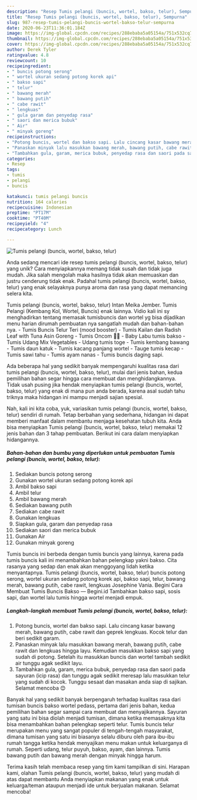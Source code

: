 ```yaml
---
description: "Resep Tumis pelangi (buncis, wortel, bakso, telur), Sempurna"
title: "Resep Tumis pelangi (buncis, wortel, bakso, telur), Sempurna"
slug: 987-resep-tumis-pelangi-buncis-wortel-bakso-telur-sempurna
date: 2020-06-23T11:36:01.184Z
image: https://img-global.cpcdn.com/recipes/288ebaba5a05154a/751x532cq70/tumis-pelangi-buncis-wortel-bakso-telur-foto-resep-utama.jpg
thumbnail: https://img-global.cpcdn.com/recipes/288ebaba5a05154a/751x532cq70/tumis-pelangi-buncis-wortel-bakso-telur-foto-resep-utama.jpg
cover: https://img-global.cpcdn.com/recipes/288ebaba5a05154a/751x532cq70/tumis-pelangi-buncis-wortel-bakso-telur-foto-resep-utama.jpg
author: Derek Tyler
ratingvalue: 4.8
reviewcount: 10
recipeingredient:
- " buncis potong serong"
- " wortel ukuran sedang potong korek api"
- " bakso sapi"
- " telur"
- " bawang merah"
- " bawang putih"
- " cabe rawit"
- " lengkuas"
- " gula garam dan penyedap rasa"
- " saori dan merica bubuk"
- " Air"
- " minyak goreng"
recipeinstructions:
- "Potong buncis, wortel dan bakso sapi. Lalu cincang kasar bawang merah, bawang putih, cabe rawit dan geprek lengkuas. Kocok telur dan beri sedikit garam."
- "Panaskan minyak lalu masukkan bawang merah, bawang putih, cabe rawit dan lengkuas hingga layu. Kemudian masukkan bakso sapi yang sudah di potong. Setelah itu masukkan buncis dan wortel tambah sedikit air tunggu agak sedikit layu."
- "Tambahkan gula, garam, merica bubuk, penyedap rasa dan saori pada sayuran (icip rasa) dan tunggu agak sedikit meresap lalu masukkan telur yang sudah di kocok. Tunggu sesaat dan masakan anda siap di sajikan. Selamat mencoba 😊"
categories:
- Resep
tags:
- tumis
- pelangi
- buncis

katakunci: tumis pelangi buncis 
nutrition: 164 calories
recipecuisine: Indonesian
preptime: "PT17M"
cooktime: "PT40M"
recipeyield: "4"
recipecategory: Lunch

---
```



![Tumis pelangi (buncis, wortel, bakso, telur)](https://img-global.cpcdn.com/recipes/288ebaba5a05154a/751x532cq70/tumis-pelangi-buncis-wortel-bakso-telur-foto-resep-utama.jpg)

Anda sedang mencari ide resep tumis pelangi (buncis, wortel, bakso, telur) yang unik? Cara menyiapkannya memang tidak susah dan tidak juga mudah. Jika salah mengolah maka hasilnya tidak akan memuaskan dan justru cenderung tidak enak. Padahal tumis pelangi (buncis, wortel, bakso, telur) yang enak selayaknya punya aroma dan rasa yang dapat memancing selera kita.

Tumis pelangi (buncis, wortel, bakso, telur) Intan Meika Jember. Tumis Pelangi (Kembang Kol, Wortel, Buncis) enak lainnya. Vidio kali ini sy menghadirkan tentang memasak tumisbuncis dan wortel yg bisa dijadikan menu harian dirumah pembuatan nya sangatlah mudah dan bahan-bahan nya. - Tumis Buncis Telur Teri (mood booster) - Tumis Kailan dan Radish Leaf with Tuna Asin Goreng - Tumis Oncom 🥰😘 - Baby Labu tumis bakso - Tumis Udang Mix Vegetables - Udang tumis toge - Tumis kembang bawang - Tumis daun katuk - Tumis kacang panjang wortel - Tauge tumis kecap - Tumis sawi tahu - Tumis ayam nanas - Tumis buncis daging sapi.

Ada beberapa hal yang sedikit banyak mempengaruhi kualitas rasa dari tumis pelangi (buncis, wortel, bakso, telur), mulai dari jenis bahan, kedua pemilihan bahan segar hingga cara membuat dan menghidangkannya. Tidak usah pusing jika hendak menyiapkan tumis pelangi (buncis, wortel, bakso, telur) yang enak di mana pun anda berada, karena asal sudah tahu triknya maka hidangan ini mampu menjadi sajian spesial.


Nah, kali ini kita coba, yuk, variasikan tumis pelangi (buncis, wortel, bakso, telur) sendiri di rumah. Tetap berbahan yang sederhana, hidangan ini dapat memberi manfaat dalam membantu menjaga kesehatan tubuh kita. Anda bisa menyiapkan Tumis pelangi (buncis, wortel, bakso, telur) memakai 12 jenis bahan dan 3 tahap pembuatan. Berikut ini cara dalam menyiapkan hidangannya.

<!--inarticleads1-->

##### Bahan-bahan dan bumbu yang diperlukan untuk pembuatan Tumis pelangi (buncis, wortel, bakso, telur):

1. Sediakan  buncis potong serong
1. Gunakan  wortel ukuran sedang potong korek api
1. Ambil  bakso sapi
1. Ambil  telur
1. Ambil  bawang merah
1. Sediakan  bawang putih
1. Sediakan  cabe rawit
1. Gunakan  lengkuas
1. Siapkan  gula, garam dan penyedap rasa
1. Sediakan  saori dan merica bubuk
1. Gunakan  Air
1. Gunakan  minyak goreng


Tumis buncis ini berbeda dengan tumis buncis yang lainnya, karena pada tumis buncis kali ini menambahkan bahan pelengkap yakni bakso. Cita rasanya yang sedap dan enak akan menggoyang lidah ketika menyantapnya. Tumis pelangi (buncis, wortel, bakso, telur) buncis potong serong, wortel ukuran sedang potong korek api, bakso sapi, telur, bawang merah, bawang putih, cabe rawit, lengkuas Josephine Vania. Begini Cara Membuat Tumis Buncis Bakso — Begini.id Tambahkan bakso sapi, sosis sapi, dan wortel lalu tumis hingga wortel menjadi empuk. 

<!--inarticleads2-->

##### Langkah-langkah membuat Tumis pelangi (buncis, wortel, bakso, telur):

1. Potong buncis, wortel dan bakso sapi. Lalu cincang kasar bawang merah, bawang putih, cabe rawit dan geprek lengkuas. Kocok telur dan beri sedikit garam.
1. Panaskan minyak lalu masukkan bawang merah, bawang putih, cabe rawit dan lengkuas hingga layu. Kemudian masukkan bakso sapi yang sudah di potong. Setelah itu masukkan buncis dan wortel tambah sedikit air tunggu agak sedikit layu.
1. Tambahkan gula, garam, merica bubuk, penyedap rasa dan saori pada sayuran (icip rasa) dan tunggu agak sedikit meresap lalu masukkan telur yang sudah di kocok. Tunggu sesaat dan masakan anda siap di sajikan. Selamat mencoba 😊


Banyak hal yang sedikit banyak berpengaruh terhadap kualitas rasa dari tumisan buncis bakso wortel pedass, pertama dari jenis bahan, kedua pemilihan bahan segar sampai cara membuat dan menyajikannya. Sayuran yang satu ini bisa diolah menjadi tumisan, dimana ketika memasaknya kita bisa menambahkan bahan pelengkap seperti telur. Tumis buncis telur merupakan menu yang sangat populer di tengah-tengah masyarakat, dimana tumisan yang satu ini biasanya selalu diburu oleh para ibu-ibu rumah tangga ketika hendak menyajikan menu makan untuk keluarganya di rumah. Seperti udang, telur puyuh, bakso, ayam, dan lainnya. Tumis bawang putih dan bawang merah dengan minyak hingga harum. 

Terima kasih telah membaca resep yang tim kami tampilkan di sini. Harapan kami, olahan Tumis pelangi (buncis, wortel, bakso, telur) yang mudah di atas dapat membantu Anda menyiapkan makanan yang enak untuk keluarga/teman ataupun menjadi ide untuk berjualan makanan. Selamat mencoba!
